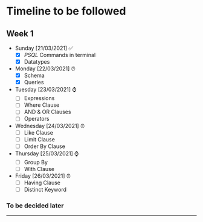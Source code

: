 # Timeline to be followed

## Week 1

- Sunday [21/03/2021] ✅
  - [x] _PSQL_ Commands in terminal
  - [x] Datatypes
- Monday [22/03/2021] ⏰
  - [x] Schema
  - [x] Queries
- Tuesday [23/03/2021] ⌚
  - [ ]  Expressions
  - [ ] Where Clause
  - [ ] AND & OR Clauses
  - [ ] Operators
- Wednesday [24/03/2021] ⏰
  - [ ] Like Clause
  - [ ] Limit Clause
  - [ ] Order By Clause
- Thursday [25/03/2021] ⌚
  - [ ] Group By
  - [ ] With Clause
- Friday [26/03/2021] ⏰
  - [ ] Having Clause
  - [ ] Distinct Keyword

### To be decided later

---
